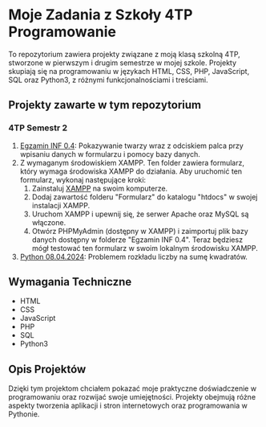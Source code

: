 # Moje Zadania z Szkoły 4TP Programowanie

To repozytorium zawiera projekty związane z moją klasą szkolną 4TP, stworzone w pierwszym i drugim semestrze w mojej szkole. Projekty skupiają się na programowaniu w językach HTML, CSS, PHP, JavaScript, SQL oraz Python3, z różnymi funkcjonalnościami i treściami.

## Projekty zawarte w tym repozytorium

### 4TP Semestr 2

1. [Egzamin INF 0.4](https://github.com/szymon7890/programowanie-4TP/tree/main/4TP%20programowanie%20semestr%202/Egzamin%20INF%200.4): Pokazywanie twarzy wraz z odciskiem palca przy wpisaniu danych w formularzu i pomocy bazy danych.
2. Z wymaganym środowiskiem XAMPP.
   Ten folder zawiera formularz, który wymaga środowiska XAMPP do działania. Aby uruchomić ten formularz, wykonaj następujące kroki:
   1. Zainstaluj [XAMPP](https://www.apachefriends.org/index.html) na swoim komputerze.
   2. Dodaj zawartość folderu "Formularz" do katalogu "htdocs" w swojej instalacji XAMPP.
   3. Uruchom XAMPP i upewnij się, że serwer Apache oraz MySQL są włączone.
   4. Otwórz PHPMyAdmin (dostępny w XAMPP) i zaimportuj plik bazy danych dostępny w folderze "Egzamin INF 0.4".
   Teraz będziesz mógł testować ten formularz w swoim lokalnym środowisku XAMPP.
3. [Python 08.04.2024](https://github.com/szymon7890/programowanie-4TP/tree/main/4TP%20programowanie%20semestr%202/Python%2008.04.2024): Problemem rozkładu liczby na sumę kwadratów.

## Wymagania Techniczne

- HTML
- CSS
- JavaScript
- PHP
- SQL
- Python3

## Opis Projektów

Dzięki tym projektom chciałem pokazać moje praktyczne doświadczenie w programowaniu oraz rozwijać swoje umiejętności. Projekty obejmują różne aspekty tworzenia aplikacji i stron internetowych oraz programowania w Pythonie.

